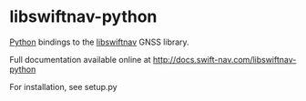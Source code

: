 libswiftnav-python
==================

[Python](http://www.python.org/) bindings to the
[libswiftnav](http://github.com/swift-nav/libswiftnav) GNSS library.

Full documentation available online at
http://docs.swift-nav.com/libswiftnav-python

For installation, see setup.py

